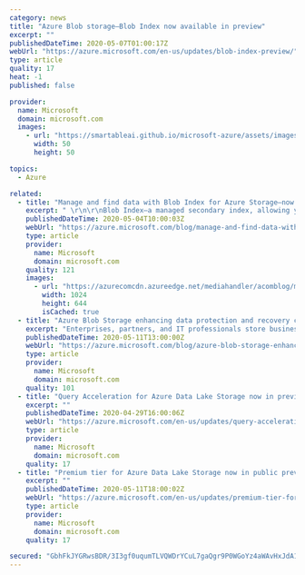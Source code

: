 ```yaml
---
category: news
title: "Azure Blob storage—Blob Index now available in preview"
excerpt: ""
publishedDateTime: 2020-05-07T01:00:17Z
webUrl: "https://azure.microsoft.com/en-us/updates/blob-index-preview/"
type: article
quality: 17
heat: -1
published: false

provider:
  name: Microsoft
  domain: microsoft.com
  images:
    - url: "https://smartableai.github.io/microsoft-azure/assets/images/organizations/microsoft.com-50x50.jpg"
      width: 50
      height: 50

topics:
  - Azure

related:
  - title: "Manage and find data with Blob Index for Azure Storage—now in preview"
    excerpt: " \r\n\r\nBlob Index—a managed secondary index, allowing you to store multi-dimensional object attributes to describe your data objects for Azure Blob storage—is now available in preview. Built on top of blob storage, Blob Index offers consistent reliability, availability, and performance for all your workloads."
    publishedDateTime: 2020-05-04T10:00:03Z
    webUrl: "https://azure.microsoft.com/blog/manage-and-find-data-with-blob-index-for-azure-storage-now-in-preview/"
    type: article
    provider:
      name: Microsoft
      domain: microsoft.com
    quality: 121
    images:
      - url: "https://azurecomcdn.azureedge.net/mediahandler/acomblog/media/Default/blog/92cec444-9b04-4e3c-9250-2af9a918d97d.png"
        width: 1024
        height: 644
        isCached: true
  - title: "Azure Blob Storage enhancing data protection and recovery capabilities"
    excerpt: "Enterprises, partners, and IT professionals store business-critical data in Azure Blob Storage. We are committed to providing the best-in-class data protection and recovery capabilities to keep your applications running. Today, we are announcing the general availability of Geo-Zone-Redundant Storage"
    publishedDateTime: 2020-05-11T13:00:00Z
    webUrl: "https://azure.microsoft.com/blog/azure-blob-storage-enhancing-data-protection-and-recovery-capabilities/"
    type: article
    provider:
      name: Microsoft
      domain: microsoft.com
    quality: 101
  - title: "Query Acceleration for Azure Data Lake Storage now in preview"
    excerpt: ""
    publishedDateTime: 2020-04-29T16:00:06Z
    webUrl: "https://azure.microsoft.com/en-us/updates/query-acceleration-for-azure-data-lake-storage-now-in-preview-2/"
    type: article
    provider:
      name: Microsoft
      domain: microsoft.com
    quality: 17
  - title: "Premium tier for Azure Data Lake Storage now in public preview"
    excerpt: ""
    publishedDateTime: 2020-05-11T18:00:02Z
    webUrl: "https://azure.microsoft.com/en-us/updates/premium-tier-for-azure-data-lake-storage-now-in-public-preview/"
    type: article
    provider:
      name: Microsoft
      domain: microsoft.com
    quality: 17

secured: "GbhFkJYGRwsBDR/3I3gf0uqumTLVQWDrYCuL7gaQgr9P0WGoYz4aWAvHxJdA1DZFQL9NY0x31AW7uPFHBCMTheegZryswc9bABB38JKdEdJtizVjxLdMkpQ0Xk+hJyxbMwz7fz/ELPYGHVZZnNA69eRoZVkspUvVHNDwqHOzugluWKAAvHPNioTYdzo8MZAsBNghtsvPI7uaas7KNbrGDX5Bq96YmS4l8VqonOGXPOwXjc25s6EuC1Do+dHjVxrCeFe4Q/sIm9BVYG8LG1/9jbspwqD8v8MZ7a0cnXKtOvRPn584wIBztPKRdW+BVfQ/XssoEG8YHYNskgH2A/N6Vw==;BXG/SWwURI24p7dBuiaOlw=="
---
```


